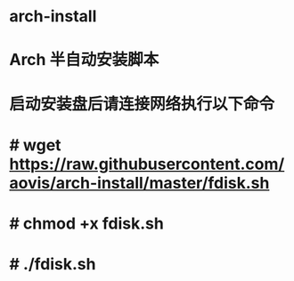 # arch-install
# Arch 半自动安装脚本 </br>
# 启动安装盘后请连接网络执行以下命令 </br>
# # wget https://raw.githubusercontent.com/aovis/arch-install/master/fdisk.sh  </br>
# # chmod +x fdisk.sh  </br>
# # ./fdisk.sh     


